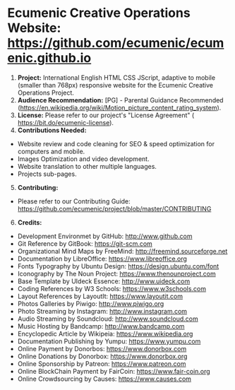 # Ecumenic Creative Operations Website: https://github.com/ecumenic/ecumenic.github.io

1. **Project:** International English HTML CSS JScript, adaptive to mobile (smaller than 768px) responsive website for the Ecumenic Creative Operations Project.
2. **Audience Recommendation:** [PG] - Parental Guidance Recommended (https://en.wikipedia.org/wiki/Motion_picture_content_rating_system).
3. **License:** Please refer to our project's "License Agreement" (
https://bit.do/ecumenic-license).
4. **Contributions Needed:**
- Website review and code cleaning for SEO & speed optimization for computers and mobile.
- Images Optimization and video development.
- Website translation to other multiple languages.
- Projects sub-pages.
5. **Contributing:**
- Please refer to our Contributing Guide:
https://github.com/ecumenic/project/blob/master/CONTRIBUTING
6. **Credits:**
- Development Environmet by GitHub: http://www.github.com
- Git Reference by GitBook: https://git-scm.com
- Organizational Mind Maps by FreeMind: http://freemind.sourceforge.net
- Documentation by LibreOffice: https://www.libreoffice.org
- Fonts Typography by Ubuntu Design: https://design.ubuntu.com/font
- Iconography by The Noun Project: https://www.thenounproject.com
- Base Template by UIdeck Essence: http://www.uideck.com
- Coding References by W3 Schools: https://www.w3schools.com
- Layout References by LayoutIt: https://www.layoutit.com
- Photos Galleries by Piwigo: http://www.piwigo.org
- Photo Streaming by Instagram: http://www.instagram.com
- Audio Streaming by Soundcloud: http://www.soundcloud.com
- Music Hosting by Bandcamp: http://www.bandcamp.com
- Encyclopedic Article by Wikipeia: https://www.wikipedia.org
- Documentation Publishing by Yumpu: https://www.yumpu.com
- Online Payment by Donorbos: https://www.donorbox.com
- Online Donations by Donorbox: https://www.donorbox.org
- Online Sponsorship by Patreon: https://www.patreon.com
- Online BlockChain Payment by FairCoin: https://www.fair-coin.org
- Online Crowdsourcing by Causes: https://www.causes.com
